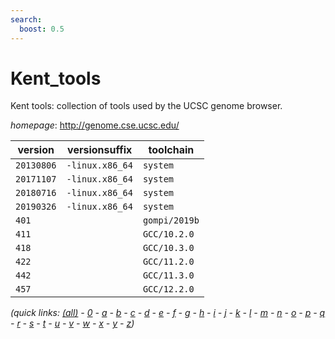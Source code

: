 ```yaml
---
search:
  boost: 0.5
---
```

# Kent_tools

Kent tools: collection of tools used by the UCSC genome browser.

*homepage*: <http://genome.cse.ucsc.edu/>

version | versionsuffix | toolchain
--------|---------------|----------
``20130806`` | ``-linux.x86_64`` | ``system``
``20171107`` | ``-linux.x86_64`` | ``system``
``20180716`` | ``-linux.x86_64`` | ``system``
``20190326`` | ``-linux.x86_64`` | ``system``
``401`` |  | ``gompi/2019b``
``411`` |  | ``GCC/10.2.0``
``418`` |  | ``GCC/10.3.0``
``422`` |  | ``GCC/11.2.0``
``442`` |  | ``GCC/11.3.0``
``457`` |  | ``GCC/12.2.0``


*(quick links: [(all)](../index.md) - [0](../0/index.md) - [a](../a/index.md) - [b](../b/index.md) - [c](../c/index.md) - [d](../d/index.md) - [e](../e/index.md) - [f](../f/index.md) - [g](../g/index.md) - [h](../h/index.md) - [i](../i/index.md) - [j](../j/index.md) - [k](../k/index.md) - [l](../l/index.md) - [m](../m/index.md) - [n](../n/index.md) - [o](../o/index.md) - [p](../p/index.md) - [q](../q/index.md) - [r](../r/index.md) - [s](../s/index.md) - [t](../t/index.md) - [u](../u/index.md) - [v](../v/index.md) - [w](../w/index.md) - [x](../x/index.md) - [y](../y/index.md) - [z](../z/index.md))*

